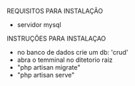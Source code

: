 REQUISITOS PARA INSTALAÇÃO

- servidor mysql


INSTRUÇÕES PARA INSTALAÇAO

- no banco de dados crie um db: 'crud'
- abra o temminal no ditetorio raiz
- "php artisan migrate"
- "php artisan serve"